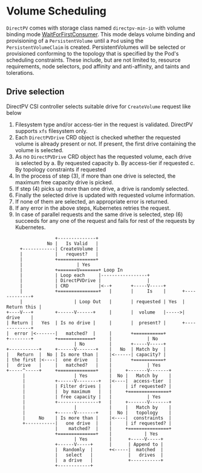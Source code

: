 # Volume Scheduling

`DirectPV` comes with storage class named `directpv-min-io` with volume binding mode [WaitForFirstConsumer](https://kubernetes.io/docs/concepts/storage/storage-classes/#volume-binding-mode). This mode delays volume binding and provisioning of a `PersistentVolume` until a `Pod` using the `PersistentVolumeClaim` is created. PersistentVolumes will be selected or provisioned conforming to the topology that is specified by the Pod's scheduling constraints. These include, but are not limited to, resource requirements, node selectors, pod affinity and anti-affinity, and taints and tolerations.

## Drive selection

DirectPV CSI controller selects suitable drive for `CreateVolume` request like below
1. Filesystem type and/or access-tier in the request is validated. DirectPV supports `xfs` filesystem only.
2. Each `DirectPVDrive` CRD object is checked whether the requested volume is already present or not. If present, the first drive containing the volume is selected.
3. As no `DirectPVDrive` CRD object has the requested volume, each drive is selected by
   a. By requested capacity
   b. By access-tier if requested
   c. By topology constraints if requested
4. In the process of step (3), if more than one drive is selected, the maximum free capacity drive is picked.
5. If step (4) picks up more than one drive, a drive is randomly selected.
6. Finally the selected drive is updated with requested volume information.
7. If none of them are selected, an appropriate error is returned.
8. If any error in the above steps, Kubernetes retries the request.
9. In case of parallel requests and the same drive is selected, step (6) succeeds for any one of the request and fails for rest of the requests by Kubernetes.

```text
                  +--------------+
               No |   Is Valid   |
     +------------| CreateVolume |
     |            |   request?   |
     |            +==============+
     |                    | Yes
     |            +=======V=======+ Loop In
     |            | Loop each     |-----------------+
     |            | DirectPVDrive |                 |
     |            | CRD           |<--+       +-----V-----+
     |            +===============+   |       |     Is    |      +-------------+
     |                   | Loop Out   |       | requested | Yes  | Return this |
+----V---+        +------V------+     |       |  volume   |----->|    drive    |
| Return |   Yes  | Is no drive |     |       |  present? |      +-------------+
|  error |<-------|   matched?  |     |       +===========+
+--------+        +=============+     |             | No
                         | No         |       +-----V-----+
+-----------+     +------V-------+    |   No  | Match by  |
|   Return  |  No | Is more than |    |<------| capacity? |
| the first |<----|  one drive   |    |       +===========+
|   drive   |     |   matched?   |    |             | Yes
+-----^-----+     +==============+    |     +-------V-------+
      |                  | Yes        |  No |   Match by    |
      |           +------V--------+   |<----|  access-tier  |
      |           | Filter drives |   |     | if requested? |
      |           |  by maximum   |   |     +===============+
      |           | free capacity |   |             | Yes
      |           +---------------+   |     +-------V-------+
      |                  |            |     |   Match by    |
      |           +------V-------+    |  No |   topology    |
      |     No    | Is more than |    |<----|  constraints  |
      +-----------|   one drive  |    |     | if requested? |
                  |    matched?  |    |     +===============+
                  +==============+    |            | Yes
                         | Yes        |      +-----V-----+
                  +------V-----+      |      | Append to |
                  |  Randomly  |      +<-----|  matched  |
                  |   select   |             |   drives  |
                  |  a drive   |             +-----------+
                  +------------+
```
